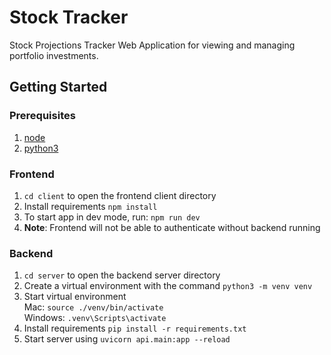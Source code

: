 # Stock Tracker

Stock Projections Tracker Web Application for viewing and managing portfolio investments.

## Getting Started

### Prerequisites

1. [node](https://nodejs.org/en/download)
2. [python3](https://www.python.org/downloads/)

### Frontend
 
1. `cd client` to open the frontend client directory
2. Install requirements `npm install`
3. To start app in dev mode, run: `npm run dev`
4. **Note**: Frontend will not be able to authenticate without backend running

### Backend

1. `cd server` to open the backend server directory
2. Create a virtual environment with the command `python3 -m venv venv`
3. Start virtual environment\
    Mac: `source ./venv/bin/activate`\
    Windows: `.venv\Scripts\activate`
4. Install requirements `pip install -r requirements.txt`
5. Start server using `uvicorn api.main:app --reload`

